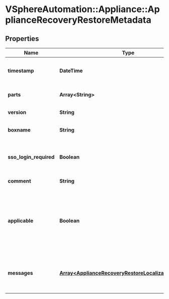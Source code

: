 # VSphereAutomation::Appliance::ApplianceRecoveryRestoreMetadata

## Properties
Name | Type | Description | Notes
------------ | ------------- | ------------- | -------------
**timestamp** | **DateTime** | Time when this backup was completed. | 
**parts** | **Array&lt;String&gt;** | List of parts included in the backup. | 
**version** | **String** | VCSA version | 
**boxname** | **String** | Box name is PNID/ FQDN etc | 
**sso_login_required** | **Boolean** | Is SSO login required for the vCenter server. | [optional] 
**comment** | **String** | Custom comment | 
**applicable** | **Boolean** | Does the VCSA match the deployment type, network properties            and version of backed up VC | 
**messages** | [**Array&lt;ApplianceRecoveryRestoreLocalizableMessage&gt;**](ApplianceRecoveryRestoreLocalizableMessage.md) | Any messages if the backup is not aplicable | 


